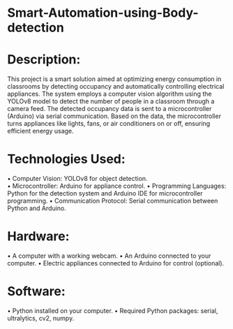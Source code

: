 # Smart-Automation-using-Body-detection
# Description:

This project is a smart solution aimed at optimizing energy consumption in classrooms by detecting occupancy and automatically controlling electrical appliances. The system employs a computer vision algorithm using the YOLOv8 model to detect the number of people in a classroom through a camera feed. The detected occupancy data is sent to a microcontroller (Arduino) via serial communication. Based on the data, the microcontroller turns appliances like lights, fans, or air conditioners on or off, ensuring efficient energy usage.

# Technologies Used:

   •	Computer Vision: YOLOv8 for object detection.
   <br>
   •	Microcontroller: Arduino for appliance control.
   •	Programming Languages: Python for the detection system and Arduino IDE for microcontroller programming.
   •	Communication Protocol: Serial communication between Python and Arduino.

# Hardware:
   •	A computer with a working webcam.
   •	An Arduino connected to your computer.
   •	Electric appliances connected to Arduino for control (optional).
   
# Software:
   •	Python installed on your computer.
   •	Required Python packages: serial, ultralytics, cv2, numpy.

